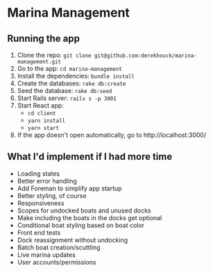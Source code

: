 # Marina Management

## Running the app

1. Clone the repo: `git clone git@github.com:derekhouck/marina-management.git`
1. Go to the app: `cd marina-management`
1. Install the dependencies: `bundle install`
1. Create the databases: `rake db:create`
1. Seed the database: `rake db:seed`
1. Start Rails server: `rails s -p 3001`
1. Start React app:
   - `cd client`
   - `yarn install`
   - `yarn start`
1. If the app doesn't open automatically, go to http://localhost:3000/

## What I'd implement if I had more time

- Loading states
- Better error handling
- Add Foreman to simplify app startup
- Better styling, of course
- Responsiveness
- Scopes for undocked boats and unused docks
- Make including the boats in the docks get optional
- Conditional boat styling based on boat color
- Front end tests
- Dock reassignment without undocking
- Batch boat creation/scuttling
- Live marina updates 
- User accounts/permissions